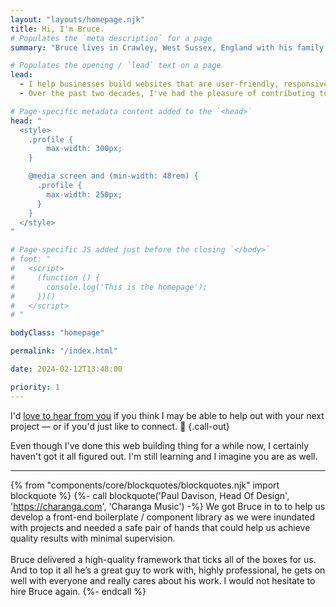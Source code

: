 ```yaml
---
layout: "layouts/homepage.njk"
title: Hi, I'm Bruce.
# Populates the `meta description` for a page
summary: "Bruce lives in Crawley, West Sussex, England with his family. He's a Frontend Web Developer and helps businesses build websites that are user-friendly, responsive, accessible, and resilient, so they stand the test of time."

# Populates the opening / `lead` text on a page
lead:
  - I help businesses build websites that are user-friendly, responsive, accessible, and resilient, so they stand the test of time.
  - Over the past two decades, I've had the pleasure of contributing to a <a href="/projects">wide range of projects</a> in industries like travel, hospitality, e-commerce, healthcare, charities, and education.

# Page-specific metadata content added to the `<head>`
head: "
  <style>
    .profile {
        max-width: 300px;
    }

    @media screen and (min-width: 48rem) {
      .profile {
        max-width: 250px;
      }
    }
  </style>
"

# Page-specific JS added just before the closing `</body>`
# foot: "
#   <script>
#     (function () {
#       console.log('This is the homepage');
#     })()
#   </script>
# "

bodyClass: "homepage"

permalink: "/index.html"

date: 2024-02-12T13:48:00

priority: 1
---
```


I'd [love to hear from you](/contact) if you think I may be able to help out with your next project &mdash; or if you'd just like to connect. 👋 {.call-out}

Even though I've done this web building thing for a while now, I certainly haven't got it all figured out. I'm still learning and I imagine you are as well.

---

{% from "components/core/blockquotes/blockquotes.njk" import blockquote %}
{%- call blockquote('Paul Davison, Head Of Design', 'https://charanga.com', 'Charanga Music') -%}
  We got Bruce in to to help us develop a front-end boilerplate / component library as we were inundated with projects and needed a safe pair of hands that could help us achieve quality results with minimal supervision.<br><br>
  Bruce delivered a high-quality framework that ticks all of the boxes for us. And to top it all he’s a great guy to work with, highly professional, he gets on well with everyone and really cares about his work. I would not hesitate to hire Bruce again.
{%- endcall %}
